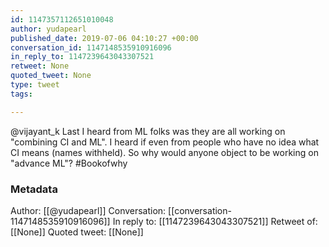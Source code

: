 ```yaml
---
id: 1147357112651010048
author: yudapearl
published_date: 2019-07-06 04:10:27 +00:00
conversation_id: 1147148535910916096
in_reply_to: 1147239643043307521
retweet: None
quoted_tweet: None
type: tweet
tags:

---
```


@vijayant_k Last I heard from ML folks was they are all working on "combining CI and ML".
I heard if even from people who have no idea what CI means (names withheld). So why would anyone object to be working on "advance ML"? #Bookofwhy

### Metadata

Author: [[@yudapearl]]
Conversation: [[conversation-1147148535910916096]]
In reply to: [[1147239643043307521]]
Retweet of: [[None]]
Quoted tweet: [[None]]

